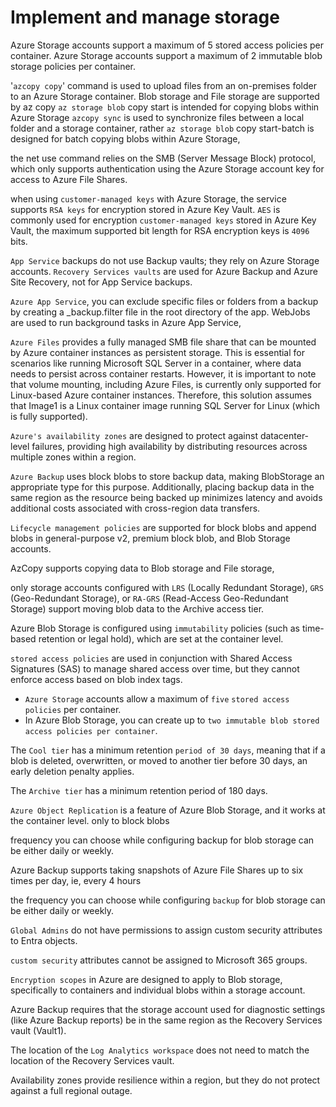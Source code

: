 # Implement and manage storage

Azure Storage accounts support a maximum of 5 stored access policies per container.
Azure Storage accounts support a maximum of 2 immutable blob storage policies per container.

'`azcopy copy`' command is used to upload files from an on-premises folder to an Azure Storage container. Blob storage and File storage are supported by az copy
`az storage blob` copy start is intended for copying blobs within Azure Storage
`azcopy sync` is used to synchronize files between a local folder and a storage container, rather
`az storage blob` copy start-batch is designed for batch copying blobs within Azure Storage,

the net use command relies on the SMB (Server Message Block) protocol, which only supports authentication using the Azure Storage account key for access to Azure File Shares.

when using `customer-managed keys` with Azure Storage, the service supports `RSA keys` for encryption stored in Azure Key Vault.
`AES` is commonly used for encryption
`customer-managed keys` stored in Azure Key Vault, the maximum supported bit length for RSA encryption keys is `4096` bits.

`App Service` backups do not use Backup vaults; they rely on Azure Storage accounts.
`Recovery Services vaults` are used for Azure Backup and Azure Site Recovery, not for App Service backups.

`Azure App Service`, you can exclude specific files or folders from a backup by creating a _backup.filter file in the root directory of the app.
WebJobs are used to run background tasks in Azure App Service,

`Azure Files` provides a fully managed SMB file share that can be mounted by Azure container instances as persistent storage. This is essential for scenarios like running Microsoft SQL Server in a container, where data needs to persist across container restarts. However, it is important to note that volume mounting, including Azure Files, is currently only supported for Linux-based Azure container instances. Therefore, this solution assumes that Image1 is a Linux container image running SQL Server for Linux (which is fully supported).

`Azure's availability zones` are designed to protect against datacenter-level failures, providing high availability by distributing resources across multiple zones within a region.

`Azure Backup` uses block blobs to store backup data, making BlobStorage an appropriate type for this purpose. Additionally, placing backup data in the same region as the resource being backed up minimizes latency and avoids additional costs associated with cross-region data transfers.

`Lifecycle management policies` are supported for block blobs and append blobs in general-purpose v2, premium block blob, and Blob Storage accounts.

AzCopy supports copying data to Blob storage and File storage,

only storage accounts configured with `LRS` (Locally Redundant Storage), `GRS` (Geo-Redundant Storage), or `RA-GRS` (Read-Access Geo-Redundant Storage) support moving blob data to the Archive access tier.

 Azure Blob Storage is configured using `immutability` policies (such as time-based retention or legal hold), which are set at the container level.

`stored access policies` are used in conjunction with Shared Access Signatures (SAS) to manage shared access over time, but they cannot enforce access based on blob index tags.


- `Azure Storage` accounts allow a maximum of `five` `stored access policies` per container.
- In Azure Blob Storage, you can create up to `two immutable blob stored access policies per container`. 

The `Cool tier` has a minimum retention `period of 30 days`, meaning that if a blob is deleted, overwritten, or moved to another tier before 30 days, an early deletion penalty applies.

The `Archive tier` has a minimum retention period of 180 days.

 `Azure Object Replication` is a feature of Azure Blob Storage, and it works at the container level. only to block blobs

 frequency you can choose while configuring backup for blob storage can be either daily or weekly.

 Azure Backup supports taking snapshots of Azure File Shares up to six times per day, ie, every 4 hours

 the frequency you can choose while configuring `backup` for blob storage can be either daily or weekly.

`Global Admins` do not have permissions to assign custom security attributes to Entra objects.

`custom security` attributes cannot be assigned to Microsoft 365 groups.

`Encryption scopes` in Azure are designed to apply to Blob storage, specifically to containers and individual blobs within a storage account.

Azure Backup requires that the storage account used for diagnostic settings (like Azure Backup reports) be in the same region as the Recovery Services vault (Vault1).

The location of the `Log Analytics workspace` does not need to match the location of the Recovery Services vault.

Availability zones provide resilience within a region, but they do not protect against a full regional outage.